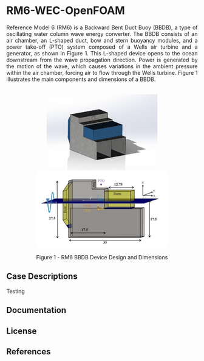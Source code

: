 # RM6-WEC-OpenFOAM
<div align="justify">
Reference Model 6 (RM6) is a Backward Bent Duct Buoy (BBDB), a type of oscillating water column wave energy converter. The BBDB consists of an air chamber, an L-shaped duct, bow and stern buoyancy modules, and a power take-off (PTO) system composed of a Wells air turbine and a generator, as shown in Figure 1. This L-shaped device opens to the ocean downstream from the wave propagation direction. Power is generated by the motion of the wave, which causes variations in the ambient pressure within the air chamber, forcing air to flow through the Wells turbine. Figure 1 illustrates the main components and dimensions of a BBDB.
</div>
&nbsp;

<p align="middle">
  <img src="https://github.com/jnvn7/RM6-WEC-OpenFoam/blob/main/images/rm6.png" height="200"/>
  <img src="https://github.com/jnvn7/RM6-WEC-OpenFoam/blob/main/images/rm6-dimensions.png" height="200"/>
</p>

<p align='middle'> Figure 1 - RM6 BBDB Device Design and Dimensions</p>

## Case Descriptions
Testing 
## Documentation

## License

## References



